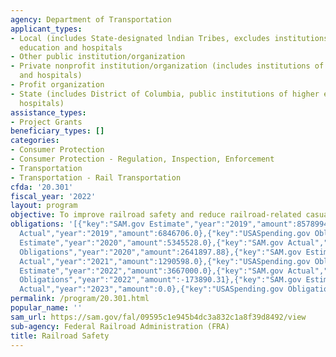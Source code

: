 ```yaml
---
agency: Department of Transportation
applicant_types:
- Local (includes State-designated lndian Tribes, excludes institutions of higher
  education and hospitals
- Other public institution/organization
- Private nonprofit institution/organization (includes institutions of higher education
  and hospitals)
- Profit organization
- State (includes District of Columbia, public institutions of higher education and
  hospitals)
assistance_types:
- Project Grants
beneficiary_types: []
categories:
- Consumer Protection
- Consumer Protection - Regulation, Inspection, Enforcement
- Transportation
- Transportation - Rail Transportation
cfda: '20.301'
fiscal_year: '2022'
layout: program
objective: To improve railroad safety and reduce railroad-related casualties and accidents.
obligations: '[{"key":"SAM.gov Estimate","year":"2019","amount":8578994.0},{"key":"SAM.gov
  Actual","year":"2019","amount":6846706.0},{"key":"USASpending.gov Obligations","year":"2019","amount":6581180.43},{"key":"SAM.gov
  Estimate","year":"2020","amount":5345528.0},{"key":"SAM.gov Actual","year":"2020","amount":3212867.0},{"key":"USASpending.gov
  Obligations","year":"2020","amount":2641897.88},{"key":"SAM.gov Estimate","year":"2021","amount":3860324.0},{"key":"SAM.gov
  Actual","year":"2021","amount":1290598.0},{"key":"USASpending.gov Obligations","year":"2021","amount":945420.33},{"key":"SAM.gov
  Estimate","year":"2022","amount":3667000.0},{"key":"SAM.gov Actual","year":"2022","amount":1514320.0},{"key":"USASpending.gov
  Obligations","year":"2022","amount":-173890.31},{"key":"SAM.gov Estimate","year":"2023","amount":2000000.0},{"key":"SAM.gov
  Actual","year":"2023","amount":0.0},{"key":"USASpending.gov Obligations","year":"2023","amount":-19007.02}]'
permalink: /program/20.301.html
popular_name: ''
sam_url: https://sam.gov/fal/09595c1e945b4dc3a832c1a8f39d8492/view
sub-agency: Federal Railroad Administration (FRA)
title: Railroad Safety
---
```

